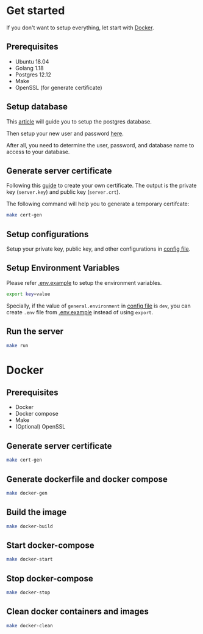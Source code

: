 # Get started

If you don't want to setup everything, let start with [Docker](#docker).

## Prerequisites

- Ubuntu 18.04
- Golang 1.18
- Postgres 12.12
- Make
- OpenSSL (for generate certificate)

## Setup database

This [article](https://www.digitalocean.com/community/tutorials/how-to-install-and-use-postgresql-on-ubuntu-18-04) will guide you to setup the postgres database.

Then setup your new user and password [here](https://ubiq.co/database-blog/create-user-postgresql/).

After all, you need to determine the user, password, and database name to access to your database.

## Generate server certificate

Following this [guide](https://devopscube.com/create-self-signed-certificates-openssl/) to create your own certificate. The output is the private key (`server.key`) and public key (`server.crt`).

The following command will help you to generate a temporary certifcate:

```bash
make cert-gen
```

## Setup configurations

Setup your private key, public key, and other configurations in [config file](./configs/default.ini).

## Setup Environment Variables

Please refer [.env.example](./.env.example) to setup the environment variables.

```bash
export key=value
```

Specially, if the value of `general.environment` in [config file](./configs/default.ini) is `dev`, you can create `.env` file from [.env.example](./.env.example) instead of using `export`.

## Run the server

```bash
make run
```

# Docker

## Prerequisites

- Docker
- Docker compose
- Make
- (Optional) OpenSSL

## Generate server certificate

```bash
make cert-gen
```

## Generate dockerfile and docker compose

```bash
make docker-gen
```

## Build the image

```bash
make docker-build
```

## Start docker-compose

```bash
make docker-start
```

## Stop docker-compose

```bash
make docker-stop
```

## Clean docker containers and images

```bash
make docker-clean
```

